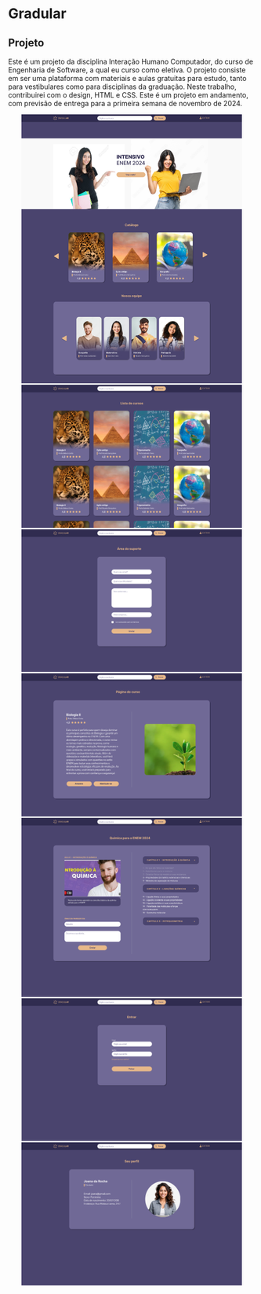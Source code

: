 # Gradular

## Projeto
Este é um projeto da disciplina Interação Humano Computador, do curso de Engenharia de Software, a qual eu curso como eletiva. O projeto consiste em ser uma plataforma com materiais e aulas gratuitas para estudo, tanto para vestibulares como para disciplinas da graduação.
Neste trabalho, contribuirei com o design, HTML e CSS. Este é um projeto em andamento, com previsão de entrega para a primeira semana de novembro de 2024.

<p align="center">
<img width="450" src="figma/Home.png"><br>
<img width="450" src="figma/Lista de cursos.png"><br>
<img width="450" src="figma/Área do suporte.png"><br>
<img width="450" src="figma/Curso.png"><br>
<img width="450" src="figma/Aula.png"><br>
<img width="450" src="figma/Entrar.png"><br>
<img width="450" src="figma/Perfil.png"><br>
</p>



